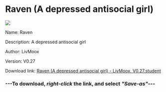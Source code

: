 # Raven (A depressed antisocial girl)

<img src = "https://raw.githubusercontent.com/Arbiter1223/Koukou-Gurashi-Custom-Students/master/Students/Files/Raven%20(A%20depressed%20antisocial%20girl).png">

Name: Raven

Description: A depressed antisocial girl

Author: LivMoox

Version: V0.27

Download link: <a href="https://raw.githubusercontent.com/Arbiter1223/Koukou-Gurashi-Custom-Students/master/Students/Files/Raven%20(A%20depressed%20antisocial%20girl)%20-%20LivMoox%2C%20V0.27.student">Raven (A depressed antisocial girl) - LivMoox, V0.27.student</a>

### ---**To download, _right-click_ the link, and select _"Save-as"_**---

